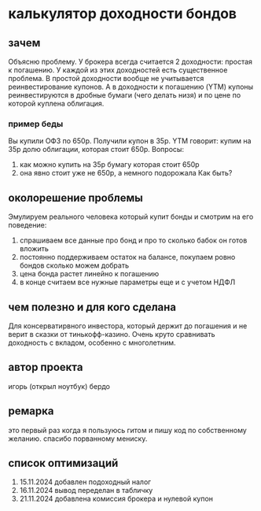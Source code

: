 # калькулятор доходности бондов
## зачем
Объясню проблему. У брокера всегда считается 2 доходности: простая к погашению. У каждой из этих доходностей есть существенное проблема. В простой доходности вообще не учитывается реинвестирование купонов. А в доходности к погашению (YTM) купоны реинвестируются в дробные бумаги (чего делать низя) и по цене по которой куплена облигация. 
### пример беды
Вы купили ОФЗ по 650р. Получили купон в 35р. YTM говорит: купим на 35р долю облигации, которая стоит 650р. 
Вопросы: 
1. как можно купить на 35р бумагу которая стоит 650р
2. она явно стоит уже не 650р, а немного подорожала
Как быть?
## околорешение проблемы
Эмулируем реального человека который купит бонды и смотрим на его поведение:
1. спрашиваем все данные про бонд и про то сколько бабок он готов вложить
2. постоянно поддерживаем остаток на балансе, покупаем ровно бондов сколько можем добрать
3. цена бонда растет линейно к погашению
4. в конце считаем все нужные параметры еще и с учетом НДФЛ
## чем полезно и для кого сделана
Для консерватирвного инвестора, который держит до погашения и не верит в сказки от тинькофф-казино. Очень круто сравнивать доходность с вкладом, особенно с многолетним.
## автор проекта
игорь (открыл ноутбук) бердо
## ремарка
это первый раз когда я пользуюсь гитом и пишу код по собственному желанию. спасибо порванному мениску.
## список оптимизаций
1. 15.11.2024 добавлен подоходный налог
2. 16.11.2024 вывод переделан в табличку
3. 21.11.2024 добавлена комиссия брокера и нулевой купон